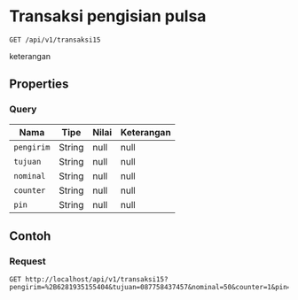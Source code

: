 # Transaksi pengisian pulsa
```http
GET /api/v1/transaksi15
```
keterangan
## Properties
### Query
Nama | Tipe | Nilai | Keterangan
--- | --- | --- | ---
<code>pengirim</code> | String | null | null
<code>tujuan</code> | String | null | null
<code>nominal</code> | String | null | null
<code>counter</code> | String | null | null
<code>pin</code> | String | null | null
## Contoh
### Request
```http
GET http://localhost/api/v1/transaksi15?pengirim=%2B6281935155404&tujuan=087758437457&nominal=50&counter=1&pin=1234


```
